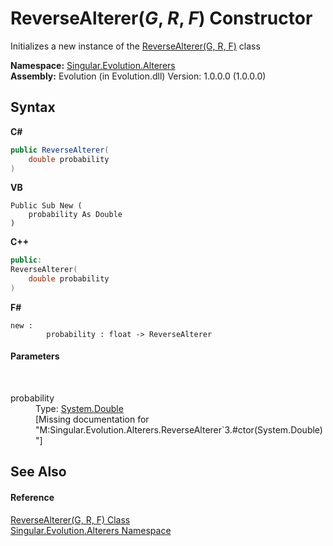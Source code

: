 # ReverseAlterer(*G*, *R*, *F*) Constructor 
 

Initializes a new instance of the <a href="69d8b378-9b3a-db1f-50ad-f0112c576c85">ReverseAlterer(G, R, F)</a> class

**Namespace:**&nbsp;<a href="d83a42df-2b66-dfad-1be9-58a7420b0c0f">Singular.Evolution.Alterers</a><br />**Assembly:**&nbsp;Evolution (in Evolution.dll) Version: 1.0.0.0 (1.0.0.0)

## Syntax

**C#**<br />
``` C#
public ReverseAlterer(
	double probability
)
```

**VB**<br />
``` VB
Public Sub New ( 
	probability As Double
)
```

**C++**<br />
``` C++
public:
ReverseAlterer(
	double probability
)
```

**F#**<br />
``` F#
new : 
        probability : float -> ReverseAlterer
```


#### Parameters
&nbsp;<dl><dt>probability</dt><dd>Type: <a href="http://msdn2.microsoft.com/en-us/library/643eft0t" target="_blank">System.Double</a><br />\[Missing <param name="probability"/> documentation for "M:Singular.Evolution.Alterers.ReverseAlterer`3.#ctor(System.Double)"\]</dd></dl>

## See Also


#### Reference
<a href="69d8b378-9b3a-db1f-50ad-f0112c576c85">ReverseAlterer(G, R, F) Class</a><br /><a href="d83a42df-2b66-dfad-1be9-58a7420b0c0f">Singular.Evolution.Alterers Namespace</a><br />